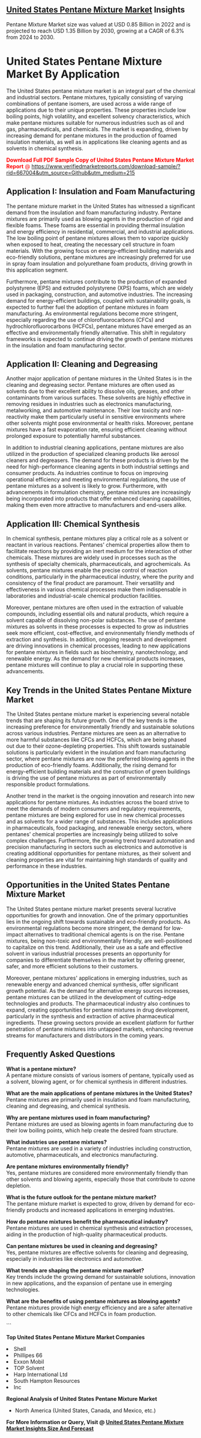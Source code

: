 <h2><a href="https://www.verifiedmarketreports.com/download-sample/?rid=667004&amp;utm_source=Github&amp;utm_medium=215" target="_blank">United States Pentane Mixture Market</a> Insights</h2><p>Pentane Mixture Market size was valued at USD 0.85 Billion in 2022 and is projected to reach USD 1.35 Billion by 2030, growing at a CAGR of 6.3% from 2024 to 2030.</p><p><h1>United States Pentane Mixture Market By Application</h1><p>The United States pentane mixture market is an integral part of the chemical and industrial sectors. Pentane mixtures, typically consisting of varying combinations of pentane isomers, are used across a wide range of applications due to their unique properties. These properties include low boiling points, high volatility, and excellent solvency characteristics, which make pentane mixtures suitable for numerous industries such as oil and gas, pharmaceuticals, and chemicals. The market is expanding, driven by increasing demand for pentane mixtures in the production of foamed insulation materials, as well as in applications like cleaning agents and as solvents in chemical synthesis.</p><p><p><span class=""><span style="color: #ff0000;"><strong>Download Full PDF Sample Copy of United States Pentane Mixture Market Report</strong> @ </span><a href="https://www.verifiedmarketreports.com/download-sample/?rid=667004&amp;utm_source=Github&amp;utm_medium=215" target="_blank">https://www.verifiedmarketreports.com/download-sample/?rid=667004&amp;utm_source=Github&amp;utm_medium=215</a></span></p></p><h2>Application I: Insulation and Foam Manufacturing</h2><p>The pentane mixture market in the United States has witnessed a significant demand from the insulation and foam manufacturing industry. Pentane mixtures are primarily used as blowing agents in the production of rigid and flexible foams. These foams are essential in providing thermal insulation and energy efficiency in residential, commercial, and industrial applications. The low boiling point of pentane mixtures allows them to vaporize quickly when exposed to heat, creating the necessary cell structure in foam materials. With the growing focus on energy-efficient building materials and eco-friendly solutions, pentane mixtures are increasingly preferred for use in spray foam insulation and polyurethane foam products, driving growth in this application segment.</p><p>Furthermore, pentane mixtures contribute to the production of expanded polystyrene (EPS) and extruded polystyrene (XPS) foams, which are widely used in packaging, construction, and automotive industries. The increasing demand for energy-efficient buildings, coupled with sustainability goals, is expected to further fuel the adoption of pentane mixtures in foam manufacturing. As environmental regulations become more stringent, especially regarding the use of chlorofluorocarbons (CFCs) and hydrochlorofluorocarbons (HCFCs), pentane mixtures have emerged as an effective and environmentally friendly alternative. This shift in regulatory frameworks is expected to continue driving the growth of pentane mixtures in the insulation and foam manufacturing sector.</p><h2>Application II: Cleaning and Degreasing</h2><p>Another major application of pentane mixtures in the United States is in the cleaning and degreasing sector. Pentane mixtures are often used as solvents due to their excellent ability to dissolve oils, greases, and other contaminants from various surfaces. These solvents are highly effective in removing residues in industries such as electronics manufacturing, metalworking, and automotive maintenance. Their low toxicity and non-reactivity make them particularly useful in sensitive environments where other solvents might pose environmental or health risks. Moreover, pentane mixtures have a fast evaporation rate, ensuring efficient cleaning without prolonged exposure to potentially harmful substances.</p><p>In addition to industrial cleaning applications, pentane mixtures are also utilized in the production of specialized cleaning products like aerosol cleaners and degreasers. The demand for these products is driven by the need for high-performance cleaning agents in both industrial settings and consumer products. As industries continue to focus on improving operational efficiency and meeting environmental regulations, the use of pentane mixtures as a solvent is likely to grow. Furthermore, with advancements in formulation chemistry, pentane mixtures are increasingly being incorporated into products that offer enhanced cleaning capabilities, making them even more attractive to manufacturers and end-users alike.</p><h2>Application III: Chemical Synthesis</h2><p>In chemical synthesis, pentane mixtures play a critical role as a solvent or reactant in various reactions. Pentanes' chemical properties allow them to facilitate reactions by providing an inert medium for the interaction of other chemicals. These mixtures are widely used in processes such as the synthesis of specialty chemicals, pharmaceuticals, and agrochemicals. As solvents, pentane mixtures enable the precise control of reaction conditions, particularly in the pharmaceutical industry, where the purity and consistency of the final product are paramount. Their versatility and effectiveness in various chemical processes make them indispensable in laboratories and industrial-scale chemical production facilities.</p><p>Moreover, pentane mixtures are often used in the extraction of valuable compounds, including essential oils and natural products, which require a solvent capable of dissolving non-polar substances. The use of pentane mixtures as solvents in these processes is expected to grow as industries seek more efficient, cost-effective, and environmentally friendly methods of extraction and synthesis. In addition, ongoing research and development are driving innovations in chemical processes, leading to new applications for pentane mixtures in fields such as biochemistry, nanotechnology, and renewable energy. As the demand for new chemical products increases, pentane mixtures will continue to play a crucial role in supporting these advancements.</p><h2>Key Trends in the United States Pentane Mixture Market</h2><p>The United States pentane mixture market is experiencing several notable trends that are shaping its future growth. One of the key trends is the increasing preference for environmentally friendly and sustainable solutions across various industries. Pentane mixtures are seen as an alternative to more harmful substances like CFCs and HCFCs, which are being phased out due to their ozone-depleting properties. This shift towards sustainable solutions is particularly evident in the insulation and foam manufacturing sector, where pentane mixtures are now the preferred blowing agents in the production of eco-friendly foams. Additionally, the rising demand for energy-efficient building materials and the construction of green buildings is driving the use of pentane mixtures as part of environmentally responsible product formulations.</p><p>Another trend in the market is the ongoing innovation and research into new applications for pentane mixtures. As industries across the board strive to meet the demands of modern consumers and regulatory requirements, pentane mixtures are being explored for use in new chemical processes and as solvents for a wider range of substances. This includes applications in pharmaceuticals, food packaging, and renewable energy sectors, where pentanes' chemical properties are increasingly being utilized to solve complex challenges. Furthermore, the growing trend toward automation and precision manufacturing in sectors such as electronics and automotive is creating additional opportunities for pentane mixtures, as their solvent and cleaning properties are vital for maintaining high standards of quality and performance in these industries.</p><h2>Opportunities in the United States Pentane Mixture Market</h2><p>The United States pentane mixture market presents several lucrative opportunities for growth and innovation. One of the primary opportunities lies in the ongoing shift towards sustainable and eco-friendly products. As environmental regulations become more stringent, the demand for low-impact alternatives to traditional chemical agents is on the rise. Pentane mixtures, being non-toxic and environmentally friendly, are well-positioned to capitalize on this trend. Additionally, their use as a safe and effective solvent in various industrial processes presents an opportunity for companies to differentiate themselves in the market by offering greener, safer, and more efficient solutions to their customers.</p><p>Moreover, pentane mixtures' applications in emerging industries, such as renewable energy and advanced chemical synthesis, offer significant growth potential. As the demand for alternative energy sources increases, pentane mixtures can be utilized in the development of cutting-edge technologies and products. The pharmaceutical industry also continues to expand, creating opportunities for pentane mixtures in drug development, particularly in the synthesis and extraction of active pharmaceutical ingredients. These growing sectors provide an excellent platform for further penetration of pentane mixtures into untapped markets, enhancing revenue streams for manufacturers and distributors in the coming years.</p><h2>Frequently Asked Questions</h2><p><b>What is a pentane mixture?</b> <br> A pentane mixture consists of various isomers of pentane, typically used as a solvent, blowing agent, or for chemical synthesis in different industries.</p><p><b>What are the main applications of pentane mixtures in the United States?</b> <br> Pentane mixtures are primarily used in insulation and foam manufacturing, cleaning and degreasing, and chemical synthesis.</p><p><b>Why are pentane mixtures used in foam manufacturing?</b> <br> Pentane mixtures are used as blowing agents in foam manufacturing due to their low boiling points, which help create the desired foam structure.</p><p><b>What industries use pentane mixtures?</b> <br> Pentane mixtures are used in a variety of industries including construction, automotive, pharmaceuticals, and electronics manufacturing.</p><p><b>Are pentane mixtures environmentally friendly?</b> <br> Yes, pentane mixtures are considered more environmentally friendly than other solvents and blowing agents, especially those that contribute to ozone depletion.</p><p><b>What is the future outlook for the pentane mixture market?</b> <br> The pentane mixture market is expected to grow, driven by demand for eco-friendly products and increased applications in emerging industries.</p><p><b>How do pentane mixtures benefit the pharmaceutical industry?</b> <br> Pentane mixtures are used in chemical synthesis and extraction processes, aiding in the production of high-quality pharmaceutical products.</p><p><b>Can pentane mixtures be used in cleaning and degreasing?</b> <br> Yes, pentane mixtures are effective solvents for cleaning and degreasing, especially in industries like electronics and automotive.</p><p><b>What trends are shaping the pentane mixture market?</b> <br> Key trends include the growing demand for sustainable solutions, innovation in new applications, and the expansion of pentane use in emerging technologies.</p><p><b>What are the benefits of using pentane mixtures as blowing agents?</b> <br> Pentane mixtures provide high energy efficiency and are a safer alternative to other chemicals like CFCs and HCFCs in foam production.</p>```</p><p><strong>Top United States Pentane Mixture Market Companies</strong></p><div data-test-id=""><p><li>Shell</li><li> Phillipes 66</li><li> Exxon Mobil</li><li> TOP Solvent</li><li> Harp International Ltd</li><li> South Hampton Resources</li><li> Inc</li></p><div><strong>Regional Analysis of&nbsp;United States Pentane Mixture Market</strong></div><ul><li dir="ltr"><p dir="ltr">North America&nbsp;(United States, Canada, and Mexico, etc.)</p></li></ul><p><strong>For More Information or Query, Visit @&nbsp;</strong><strong><a href="https://www.verifiedmarketreports.com/product/pentane-mixture-market/?utm_source=Github&amp;utm_medium=215" target="_blank">United States Pentane Mixture Market Insights Size And Forecast</a></strong></p></div>
